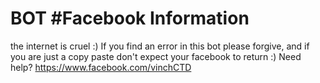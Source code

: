 # BOT #Facebook Information
the internet is cruel :)
If you find an error in this bot please forgive, and if you are just a copy paste don't expect your facebook to return :)
Need help? https://www.facebook.com/vinchCTD
